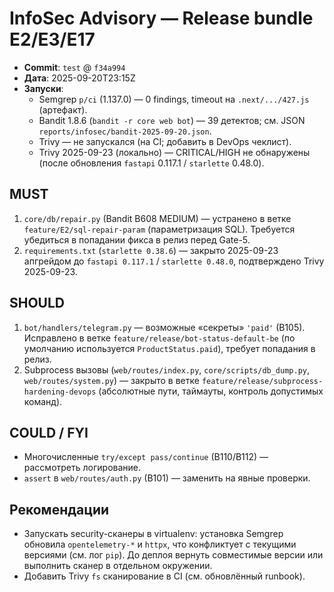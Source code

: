 # InfoSec Advisory — Release bundle E2/E3/E17

- **Commit**: `test` @ `f34a994`
- **Дата**: 2025-09-20T23:15Z
- **Запуски**:
  - Semgrep `p/ci` (1.137.0) — 0 findings, timeout на `.next/.../427.js` (артефакт).
  - Bandit 1.8.6 (`bandit -r core web bot`) — 39 детектов; см. JSON `reports/infosec/bandit-2025-09-20.json`.
  - Trivy — не запускался (на CI; добавить в DevOps чеклист).
  - Trivy 2025-09-23 (локально) — CRITICAL/HIGH не обнаружены (после обновления `fastapi` 0.117.1 / `starlette` 0.48.0).

## MUST
1. `core/db/repair.py` (Bandit B608 MEDIUM) — устранено в ветке `feature/E2/sql-repair-param` (параметризация SQL). Требуется убедиться в попадании фикса в релиз перед Gate-5.
2. `requirements.txt` (`starlette 0.38.6`) — закрыто 2025-09-23 апгрейдом до `fastapi 0.117.1` / `starlette 0.48.0`, подтверждено Trivy 2025-09-23.

## SHOULD
1. `bot/handlers/telegram.py` — возможные «секреты» `'paid'` (B105). Исправлено в ветке `feature/release/bot-status-default-be` (по умолчанию используется `ProductStatus.paid`), требует попадания в релиз.
2. Subprocess вызовы (`web/routes/index.py`, `core/scripts/db_dump.py`, `web/routes/system.py`) — закрыто в ветке `feature/release/subprocess-hardening-devops` (абсолютные пути, таймауты, контроль допустимых команд).

## COULD / FYI
- Многочисленные `try/except pass/continue` (B110/B112) — рассмотреть логирование.
- `assert` в `web/routes/auth.py` (B101) — заменить на явные проверки.

## Рекомендации
- Запускать security-сканеры в virtualenv: установка Semgrep обновила `opentelemetry-*` и `httpx`, что конфликтует с текущими версиями (см. лог `pip`). До деплоя вернуть совместимые версии или выполнить сканер в отдельном окружении.
- Добавить Trivy `fs` сканирование в CI (см. обновлённый runbook).
